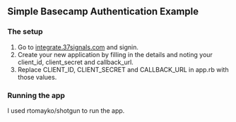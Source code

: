 ## Simple Basecamp Authentication Example

### The setup

1.  Go to [integrate.37signals.com](https://integrate.37signals.com) and signin.
2.  Create your new application by filling in the details and noting your client_id, client_secret and callback_url.
3.  Replace CLIENT_ID, CLIENT_SECRET and CALLBACK_URL in app.rb with those values.

### Running the app

I used rtomayko/shotgun to run the app.
